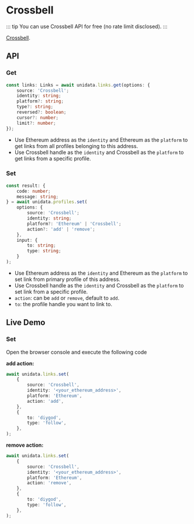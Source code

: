 # Crossbell

<Logos type="Links" :names="['Crossbell']" />

::: tip
You can use Crossbell API for free (no rate limit disclosed).
:::

[Crossbell](https://github.com/Crossbell-Box/).

## API

### Get

```ts
const links: Links = await unidata.links.get(options: {
    source: 'Crossbell';
    identity: string;
    platform?: string;
    type?: string;
    reversed?: boolean;
    cursor?: number;
    limit?: number;
});
```

-   Use Ethereum address as the `identity` and Ethereum as the `platform` to get links from all profiles belonging to this address.
-   Use Crossbell handle as the `identity` and Crossbell as the `platform` to get links from a specific profile.

### Set

```ts
const result: {
    code: number;
    message: string;
} = await unidata.profiles.set(
    options: {
        source: 'Crossbell';
        identity: string;
        platform?: 'Ethereum' | 'Crossbell';
        action?: 'add' | 'remove';
    },
    input: {
        to: string;
        type: string;
    }
);
```

-   Use Ethereum address as the `identity` and Ethereum as the `platform` to set link from primary profile of this address.
-   Use Crossbell handle as the `identity` and Crossbell as the `platform` to set link from a specific profile.
-   `action`: can be `add` or `remove`, default to `add`.
-   `to`: the profile handle you want to link to.

## Live Demo

<Links :source="'Crossbell'" :defaultIdentity="'0xC8b960D09C0078c18Dcbe7eB9AB9d816BcCa8944'" />

### Set

Open the browser console and execute the following code

**add action:**

```ts
await unidata.links.set(
    {
        source: 'Crossbell',
        identity: '<your_ethereum_address>',
        platform: 'Ethereum',
        action: 'add',
    },
    {
        to: 'diygod',
        type: 'follow',
    },
);
```

**remove action:**

```ts
await unidata.links.set(
    {
        source: 'Crossbell',
        identity: '<your_ethereum_address>',
        platform: 'Ethereum',
        action: 'remove',
    },
    {
        to: 'diygod',
        type: 'follow',
    },
);
```
